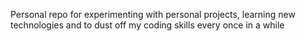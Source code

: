 Personal repo for experimenting with personal projects, learning new technologies and to dust off my coding skills every once in a while
